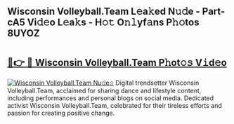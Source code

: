## Wisconsin Volleyball.Team L𝚎a𝚔ed N𝚞𝚍e - Part-cA5 Vi𝚍𝚎o L𝚎a𝚔s - H𝚘𝚝 O𝚗𝚕yf𝚊ns P𝚑𝚘tos 8UYOZ

# <h2><a href="http://kf0w0u.oniu.top/?m=Wisconsin+Volleyball.Team">🔗👉 🔴 Wisconsin Volleyball.Team P𝚑ot𝚘𝚜 V𝚒d𝚎o</a></h2>

[![Wisconsin Volleyball.Team Nu𝚍e𝚜](https://i.imgur.com/0qMVB7G.gif)](http://kf0w0u.oniu.top/?m=Wisconsin+Volleyball.Team)
Digital trendsetter Wisconsin Volleyball.Team, acclaimed for sharing dance and lifestyle content, including performances and personal blogs on social media. Dedicated activist Wisconsin Volleyball.Team, celebrated for their tireless efforts and passion for creating positive change.  
